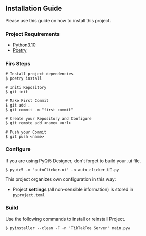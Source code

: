 ## Installation Guide

Please use this guide on how to install this project.

### Project Requirements

* [Python3.10](https://www.python.org)
* [Poetry](https://python-poetry.org/)

### Firs Steps

```shell
# Install project dependencies
$ poetry install

# Initi Repository
$ git init

# Make First Commit
$ git add .
$ git commit -m "first commit"

# Create your Repository and Configure
$ git remote add <name> <url>

# Push your Commit
$ git push <name>
```

### Configure

If you are using PyQt5 Designer, don't forget to build your .ui file.

```shell
$ pyuic5 -x "autoClicker.ui" -o auto_clicker_UI.py
```

This project organizes own configuration in this way:

* Project **settings** (all non-sensible information) is stored in
  `pyproject.toml`
  

### Build

Use the following commands to install or reinstall Project.

```shell
$ pyinstaller --clean -F -n 'TikTakToe Server' main.pyw
```